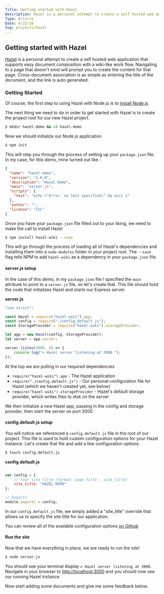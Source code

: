 ```yaml
---
Title: Getting started with Hazel
Description: Hazel is a personal attempt to create a self hosted web application that supports easy document composition with a wiki-like work flow.
Type: Article
Date: 4/22/16
Svg: projects/hazel
---
```


<article class="content">

# Getting started with Hazel

[Hazel](http://hazel.wmk.io) is a personal attempt to create a self hosted web application that supports easy document composition with a wiki-like work flow.
Navigating to a page that doesn't exist will prompt you to create the content for that page. Cross-document association is as simple as
entering the title of the document, and the link is auto generated. 

<!-- more -->

### Getting Started
Of course, the first step to using Hazel with Node.js is to [install Node.js](https://nodejs.org/en/download/)

The next thing we need to do in order to get started with Hazel is to create the project root for our new Hazel project.
```bash
$ mkdir hazel-demo && cd hazel-demo
```

Now we should initialize our Node.js application
```bash
$ npm init 
```

This will step you through the process of setting up your `package.json` file. In my case, for this demo, mine turned out like :

```json
{
  "name": "hazel-demo",
  "version": "1.0.0",
  "description": "Hazel Demo",
  "main": "server.js",
  "scripts": {
    "test": "echo \"Error: no test specified\" && exit 1"
  },
  "author": "",
  "license": "ISC"
}
```

Once you have your `package.json` file filled out to your liking, we need to make the call to install Hazel
```bash
$ npm install hazel-wiki --save
```

This will go through the process of loading all of Hazel's dependencies and installing them into a `node-modules` folder in your project root.
The `--save` flag tells NPM to add `hazel-wiki` as a dependency in your `package.json` file.

#### server.js setup

In the case of this demo, in my `package.json` file I specified the `main` attribute to point to a `server.js` file, so let's create that. This file should hold the code that
initializes Hazel and starts our Express server.

**server.js**
```js
"use strict";

const Hazel = require("hazel-wiki").app;
const config = require("./config.default.js");
const StorageProvider = require("hazel-wiki").storageProvider;

let app = new Hazel(config, StorageProvider);
let server = app.server;

server.listen(3000, () => {
    console.log("✔ Hazel server listening at 3000 ");
});
```

At the top we are pulling in our required dependencies
* `require("hazel-wiki").app` - The Hazel application
* `require("./config.default.js")` - Our personal configuration file for Hazel (which we haven't created yet, see below)
* `require("hazel-wiki").storageProvider` - Hazel's default storage provider, which writes files to disk on the server

We then initialize a new Hazel app, passing in the config and storage provider, then start the server on port 3000

#### config.default.js setup

You will notice we referenced a `config.default.js` file in the root of our project. This file is used to hold custom configuration options for your Hazel instance.
Let's create that file and add a few configuration options:

```bash
$ touch config.default.js
```

**config.default.js**
```js

var config = {
    // Your site title (format: page_title - site_title)
    site_title: "HAZEL DEMO"
};

// Exports
module.exports = config;
```

In our `config.default.js` file, we simply added a "site_title" override that allows us to specify the site title for our application.

You can review all of the available configuration options [on Github](https://github.com/wkallhof/Hazel/blob/master/app/config.default.js)

#### Run the site

Now that we have everything in place, we are ready to run the site!

```bash
$ node server.js
```

You should see your terminal display `✔ Hazel server listening at 3000`. Navigate in your browser to [http://localhost:3000](http://localhost:3000)
and you should now see our running Hazel instance.

Now start adding some documents and give me some feedback below.
</article>